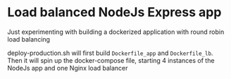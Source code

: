 # Load balanced NodeJs Express app

Just experimenting with building a dockerized application with round robin load balancing

deploy-production.sh will first build `Dockerfile_app` and `Dockerfile_lb`. 
Then it will spin up the docker-compose file, starting 4 instances of the NodeJs app and one Nginx load balancer

